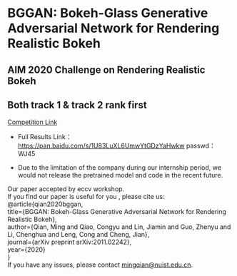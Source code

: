 # BGGAN: Bokeh-Glass Generative Adversarial Network for Rendering Realistic Bokeh
## AIM 2020 Challenge on Rendering Realistic Bokeh
## Both track 1 & track 2 rank first
[Competition Link](https://competitions.codalab.org/competitions/24716#learn_the_details)


* Full Results Link：https://pan.baidu.com/s/1U83LuXL6UmwYtGDzYaHwkw   passwd：WJ45
<!-- * Inference Code(released soon) -->
<!-- * FULL Code(released soon) -->
* Due to the limitation of the company during our internship period, we would not release the pretrained model and code in the recent future.

Our paper accepted by eccv workshop.  
If you find our paper is useful for you ,
please cite us:  
@article{qian2020bggan,    
  title={BGGAN: Bokeh-Glass Generative Adversarial Network for Rendering Realistic Bokeh},    
  author={Qian, Ming and Qiao, Congyu and Lin, Jiamin and Guo, Zhenyu and Li, Chenghua and Leng, Cong and Cheng, Jian},  
  journal={arXiv preprint arXiv:2011.02242},    
  year={2020}    
}    
If you have any issues, please contact mingqian@nuist.edu.cn.
